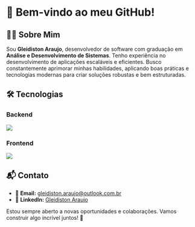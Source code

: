 # 🚀 Bem-vindo ao meu GitHub!

## 👨‍💻 Sobre Mim  
Sou **Gleidiston Araujo**, desenvolvedor de software com graduação em **Análise e Desenvolvimento de Sistemas**. Tenho experiência no desenvolvimento de aplicações escaláveis e eficientes. Busco constantemente aprimorar minhas habilidades, aplicando boas práticas e tecnologias modernas para criar soluções robustas e bem estruturadas.  

## 🛠️ Tecnologias  

### Backend  
<div>
  <img src="https://skillicons.dev/icons?i=nodejs,express,sequelize,ts,php,laravel,mysql,docker"/>
</div>  

### Frontend  
<div>
  <img src="https://skillicons.dev/icons?i=html,css,bootstrap,react,js,jquery"/>
</div>  

## 📬 Contato  
- 📧 **Email:** gleidiston.araujo@outlook.com.br  
- 💼 **LinkedIn:** [Gleidiston Araujo](https://www.linkedin.com/in/gleidistonaraujo/)  

Estou sempre aberto a novas oportunidades e colaborações. Vamos construir algo incrível juntos! 🚀
